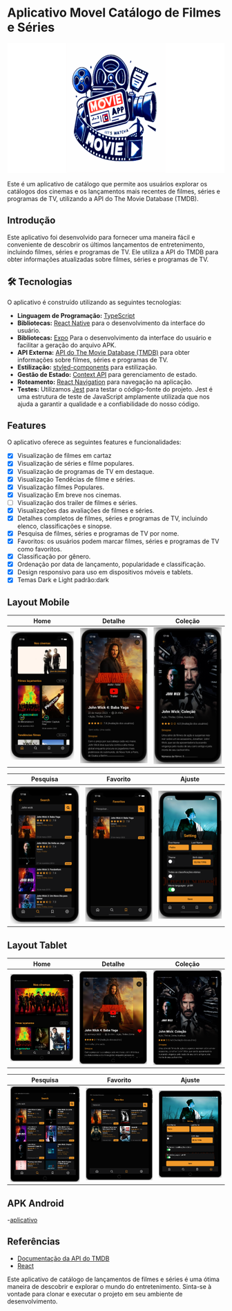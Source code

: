 # Aplicativo Movel Catálogo de Filmes e Séries

<img src="./layout/baner.png" alt="Baner" style="width:100%; height:300px">

Este é um aplicativo de catálogo que permite aos usuários explorar os catálogos dos cinemas e os lançamentos mais recentes de filmes, séries e programas de TV, utilizando a API do The Movie Database (TMDB).

## Introdução

Este aplicativo foi desenvolvido para fornecer uma maneira fácil e conveniente de descobrir os últimos lançamentos de entretenimento, incluindo filmes, séries e programas de TV. Ele utiliza a API do TMDB para obter informações atualizadas sobre filmes, séries e programas de TV.

## 🛠 Tecnologias

O aplicativo é construído utilizando as seguintes tecnologias:

- **Linguagem de Programação:** [TypeScript](https://www.typescriptlang.org/)
- **Bibliotecas:** [React Native](https://reactnative.dev/docs/getting-started) para o desenvolvimento da interface do usuário.
- **Bibliotecas:** [Expo](https://docs.expo.dev/) Para o desenvolvimento da interface do usuário e facilitar a geração do arquivo APK.
- **API Externa:** [API do The Movie Database (TMDB)](https://www.themoviedb.org/?language=pt-BR) para obter informações sobre filmes, séries e programas de TV.
- **Estilização:** [styled-components](https://styled-components.com/) para estilização.
- **Gestão de Estado:** [Context API](https://legacy.reactjs.org/docs/context.html) para gerenciamento de estado.
- **Roteamento:** [React Navigation](https://reactnavigation.org/docs/getting-started) para navegação na aplicação.
- **Testes:** Utilizamos [Jest](https://jestjs.io/pt-BR/) para testar o código-fonte do projeto. Jest é uma estrutura de teste de JavaScript amplamente utilizada que nos ajuda a garantir a qualidade e a confiabilidade do nosso código.


## Features

O aplicativo oferece as seguintes features e funcionalidades:

- [x] Visualização de filmes em cartaz
- [x] Visualização de séries e filme populares.
- [x] Visualização de programas de TV em destaque.
- [x] Visualização Tendêcias de filme e séries.
- [x] Visualização filmes Populares.
- [x] Visualização Em breve nos cinemas.
- [ ] Visualização dos trailer de filmes e séries.
- [x] Visualizações das avaliações de filmes e séries.
- [x] Detalhes completos de filmes, séries e programas de TV, incluindo elenco, classificações e sinopse.
- [x] Pesquisa de filmes, séries e programas de TV por nome.
- [x] Favoritos: os usuários podem marcar filmes, séries e programas de TV como favoritos.
- [x] Classificação por gênero.
- [x] Ordenação por data de lançamento, popularidade e classificação.
- [x] Design responsivo para uso em dispositivos móveis e tablets.
- [x] Temas Dark e Light padrão:dark

## Layout Mobile

Home                            |  Detalhe                           |  Coleção
:------------------------------:|:----------------------------------:|:------------------------------------:
![m-home](./layout/m-home.png)  | ![m-detail](./layout/m-detail.png) | ![m-detail](./layout/m-colection.png)

Pesquisa                        |  Favorito                          |  Ajuste
:------------------------------:|:----------------------------------:|:------------------------------------:
![m-search](./layout/m-search.png)  | ![m-favort](./layout/m-favort.png) | ![m-settings](./layout/m-settings.png)

## Layout Tablet

Home                            |  Detalhe                           |  Coleção
:------------------------------:|:----------------------------------:|:------------------------------------:
![t-home](./layout/t-home.png)  | ![t-detail](./layout/t-detail.png) | ![t-detail](./layout/t-colection.png)

Pesquisa                        |  Favorito                          |  Ajuste
:------------------------------:|:----------------------------------:|:------------------------------------:
![t-search](./layout/t-search.png)  | ![t-favort](./layout/t-favort.png) | ![t-settings](./layout/t-settings.png)


## APK Android
-[aplicativo]()
## Referências

- [Documentação da API do TMDB](https://developers.themoviedb.org/3/getting-started/introduction)
- [React](https://reactjs.org/docs/getting-started.html)

Este aplicativo de catálogo de lançamentos de filmes e séries é uma ótima maneira de descobrir e explorar o mundo do entretenimento. Sinta-se à vontade para clonar e executar o projeto em seu ambiente de desenvolvimento.
